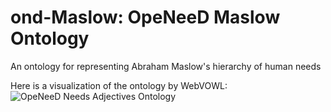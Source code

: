 # ond-Maslow: OpeNeeD Maslow Ontology
An ontology for representing Abraham Maslow's hierarchy of human needs 


Here is a visualization of the ontology by WebVOWL:
![OpeNeeD Needs Adjectives Ontology](https://cdn.rawgit.com/openeed/ond-maslow/master/ond-maslow.svg)
